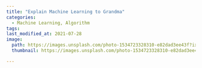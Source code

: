 ```yaml
---
title: "Explain Machine Learning to Grandma"
categories:
  - Machine Learning, Algorithm
tags:
last_modified_at: 2021-07-28
image: 
  path: https://images.unsplash.com/photo-1534723328310-e82dad3ee43f?ixid=MnwxMjA3fDB8MHxzZWFyY2h8MXx8YXJ0aWZpY2lhbCUyMGludGVsbGlnZW5jZXxlbnwwfHwwfHw%3D&ixlib=rb-1.2.1&w=1000&q=80
  thumbnail: https://images.unsplash.com/photo-1534723328310-e82dad3ee43f?ixid=MnwxMjA3fDB8MHxzZWFyY2h8MXx8YXJ0aWZpY2lhbCUyMGludGVsbGlnZW5jZXxlbnwwfHwwfHw%3D&ixlib=rb-1.2.1&w=1000&q=80

---
```

